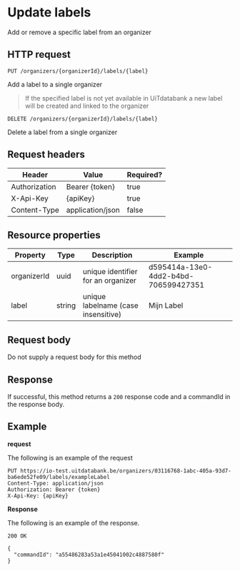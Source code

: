 ---
---

# Update labels

Add or remove a specific label from an organizer

## HTTP request

```
PUT /organizers/{organizerId}/labels/{label}
```

Add a label to a single organizer
> If the specified label is not yet available in UiTdatabank a new label will be created and linked to the organizer


```
DELETE /organizers/{organizerId}/labels/{label}
```

Delete a label from a single organizer

## Request headers

| Header        | Value            | Required? |
| ------------- | ---------------- | --------- |
| Authorization | Bearer {token}   | true      |
| X-Api-Key     | {apiKey}         | true      |
| Content-Type  | application/json | false     |

## Resource properties

| Property	| Type | Description | Example |
|--|--|--|--|
| organizerId	| uuid | unique identifier for an organizer | d595414a-13e0-4dd2-b4bd-706599427351 |
| label	| string | unique labelname (case insensitive) | Mijn Label |

## Request body

Do not supply a request body for this method

## Response

If successful, this method returns a `200` response code and a commandId in the response body.

## Example

**request**

The following is an example of the request

```
PUT https://io-test.uitdatabank.be/organizers/03116768-1abc-405a-93d7-ba6ede52fe09/labels/exampleLabel
Content-Type: application/json
Authorization: Bearer {token}
X-Api-Key: {apiKey}
```

**Response**

The following is an example of the response.

```
200 OK

{
  "commandId": "a55486283a53a1e45041002c4887580f"
}
```
